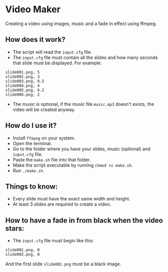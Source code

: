 # Video Maker

Creating a video using images, music and a fade in effect using ffmpeg.

## How does it work?

- The script will read the ```input.cfg``` file.
- The ```input.cfg``` file must contain all the slides and how many seconds that slide must be displayed. For example:

```
slide001.png, 5
slide002.png, 3
slide003.png, 8.5
slide004.png, 4
slide005.png, 6.2
slide006.png, 2
```

- The music is optional, if the music file ```music.mp3``` doesn't exists, the video will be created anyway.

## How do I use it?

- Install ```ffmpeg``` on your system.
- Open the terminal.
- Go to the folder where you have your slides, music (optional) and ```input.cfg``` file.
- Paste the ```make.sh``` file into that folder.
- Make the script executable by running ```chmod +x make.sh```.
- Run ```./make.sh```.

## Things to know:

- Every slide must have the exact same width and height.
- At least 3 slides are required to create a video.

## How to have a fade in from black when the video stars:

- The ```input.cfg``` file must begin like this:

```
slide001.png, 0
slide002.png, 0
```

And the first slide ```slide001.png``` must be a black image.
